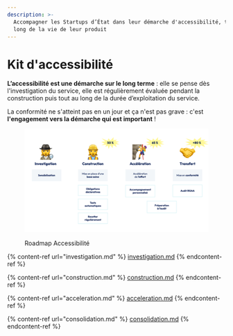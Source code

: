 ```yaml
---
description: >-
  Accompagner les Startups d’État dans leur démarche d'accessibilité, tout au
  long de la vie de leur produit
---
```


# Kit d'accessibilité

**L’accessibilité est une démarche sur le long terme** : elle se pense dès l'investigation du service, elle est régulièrement évaluée pendant la construction puis tout au long de la durée d’exploitation du service.

La conformité ne s'atteint pas en un jour et ça n'est pas grave : c'est **l'engagement vers la démarche qui est important** !

<figure><img src="../../../../.gitbook/assets/image (1).png" alt="Version visuelle du plan des différentes étapes de mise en accessibilité"><figcaption><p>Roadmap Accessibilité</p></figcaption></figure>

{% content-ref url="investigation.md" %}
[investigation.md](investigation.md)
{% endcontent-ref %}

{% content-ref url="construction.md" %}
[construction.md](construction.md)
{% endcontent-ref %}

{% content-ref url="acceleration.md" %}
[acceleration.md](acceleration.md)
{% endcontent-ref %}

{% content-ref url="consolidation.md" %}
[consolidation.md](consolidation.md)
{% endcontent-ref %}
